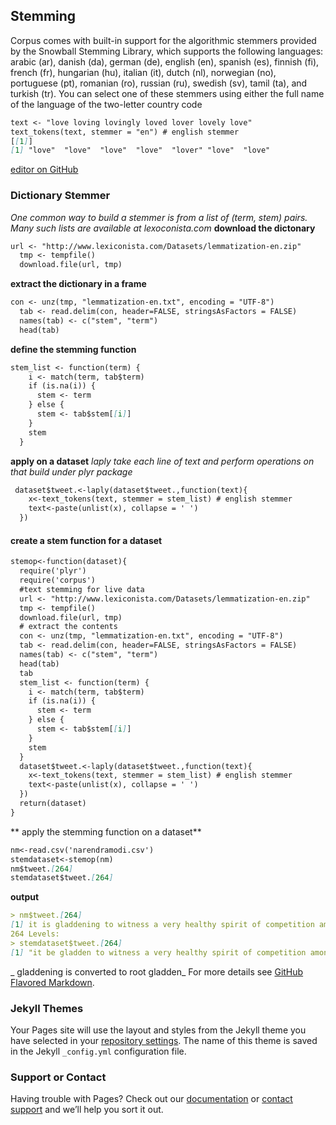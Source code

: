 ## Stemming
Corpus comes with built-in support for the algorithmic stemmers provided by the Snowball Stemming Library, which supports the following languages: arabic (ar), danish (da), german (de), english (en), spanish (es), finnish (fi), french (fr), hungarian (hu), italian (it), dutch (nl), norwegian (no), portuguese (pt), romanian (ro), russian (ru), swedish (sv), tamil (ta), and turkish (tr). You can select one of these stemmers using either the full name of the language of the two-letter country code
```markdown
text <- "love loving lovingly loved lover lovely love"
text_tokens(text, stemmer = "en") # english stemmer
[[1]]
[1] "love"  "love"  "love"  "love"  "lover" "love"  "love" 
```
[editor on GitHub](https://github.com/akash5551/stress-detection-in-social-networks/edit/master/README.md) 
### Dictionary Stemmer
_One common way to build a stemmer is from a list of (term, stem) pairs. Many such lists are available at lexoconista.com_
**download the dictonary**
```markdown
url <- "http://www.lexiconista.com/Datasets/lemmatization-en.zip"
  tmp <- tempfile()
  download.file(url, tmp)
```
**extract the dictionary in a frame**
```markdown
con <- unz(tmp, "lemmatization-en.txt", encoding = "UTF-8")
  tab <- read.delim(con, header=FALSE, stringsAsFactors = FALSE)
  names(tab) <- c("stem", "term")
  head(tab)
```

**define the stemming function**
```markdown
stem_list <- function(term) {
    i <- match(term, tab$term)
    if (is.na(i)) {
      stem <- term
    } else {
      stem <- tab$stem[[i]]
    }
    stem
  }
```
**apply on a dataset** 
_laply take each line of text and perform operations on that build under plyr package_
```markdown
 dataset$tweet.<-laply(dataset$tweet.,function(text){
    x<-text_tokens(text, stemmer = stem_list) # english stemmer
    text<-paste(unlist(x), collapse = ' ')  
  })
```
#### create a stem function for a dataset
```markdown
stemop<-function(dataset){
  require('plyr')
  require('corpus')
  #text stemming for live data
  url <- "http://www.lexiconista.com/Datasets/lemmatization-en.zip"
  tmp <- tempfile()
  download.file(url, tmp)
  # extract the contents
  con <- unz(tmp, "lemmatization-en.txt", encoding = "UTF-8")
  tab <- read.delim(con, header=FALSE, stringsAsFactors = FALSE)
  names(tab) <- c("stem", "term")
  head(tab)
  tab
  stem_list <- function(term) {
    i <- match(term, tab$term)
    if (is.na(i)) {
      stem <- term
    } else {
      stem <- tab$stem[[i]]
    }
    stem
  }
  dataset$tweet.<-laply(dataset$tweet.,function(text){
    x<-text_tokens(text, stemmer = stem_list) # english stemmer
    text<-paste(unlist(x), collapse = ' ')  
  })
  return(dataset)
}
```
** apply the stemming function on a dataset**
```markdown
nm<-read.csv('narendramodi.csv')
stemdataset<-stemop(nm)
nm$tweet.[264]
stemdataset$tweet.[264]
```
**output**
```markdown
> nm$tweet.[264]
[1] it is gladdening to witness a very healthy spirit of competition among the states to draw maximum investment this  tcoqejbqfzcla
264 Levels:                                                                                         ...
> stemdataset$tweet.[264]
[1] "it be gladden to witness a very healthy spirit of competition among the state to draw maximum investment this tcoqejbqfzcla"
```
_ gladdening is converted to root gladden_
For more details see [GitHub Flavored Markdown](https://guides.github.com/features/mastering-markdown/).

### Jekyll Themes

Your Pages site will use the layout and styles from the Jekyll theme you have selected in your [repository settings](https://github.com/akash5551/stress-detection-in-social-networks/settings). The name of this theme is saved in the Jekyll `_config.yml` configuration file.

### Support or Contact

Having trouble with Pages? Check out our [documentation](https://help.github.com/categories/github-pages-basics/) or [contact support](https://github.com/contact) and we’ll help you sort it out.

